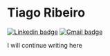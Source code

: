 # Tiago Ribeiro

[![Linkedin badge](https://img.shields.io/badge/-Tiago%20Ribeiro-ff9000?style=flat&logo=Linkedin&logoColor=ff9000&labelColor=black&link=https://www.linkedin.com/in/tiago-ribeiro-nfs1)](https://www.linkedin.com/in/tiago-ribeiro-nfs1/)
[![Gmail badge](https://img.shields.io/badge/-tiagoribeironfs1@gmail.com-ff9000?style=flat&logo=Gmail&logoColor=ff9000&labelColor=black&link=mailto:tiagoribeironfs1@gmail.com)](mailto:tiagoribeironfs1@gmail.com)

I will continue writing here

<!--

[![Linkedin Badge](https://img.shields.io/badge/-Diego%20Fernandes-6633cc?style=flat-square&logo=Linkedin&logoColor=white&link=https://www.linkedin.com/in/diego-schell-fernandes/)](https://www.linkedin.com/in/diego-schell-fernandes/) 


### Hi there 👋


**Tiagoribeironfs1/tiagoribeironfs1** is a ✨ _special_ ✨ repository because its `README.md` (this file) appears on your GitHub profile.

Here are some ideas to get you started:

- 🔭 I’m currently working on ...
- 🌱 I’m currently learning ...
- 👯 I’m looking to collaborate on ...
- 🤔 I’m looking for help with ...
- 💬 Ask me about ...
- 📫 How to reach me: ...
- 😄 Pronouns: ...
- ⚡ Fun fact: ...
-->
